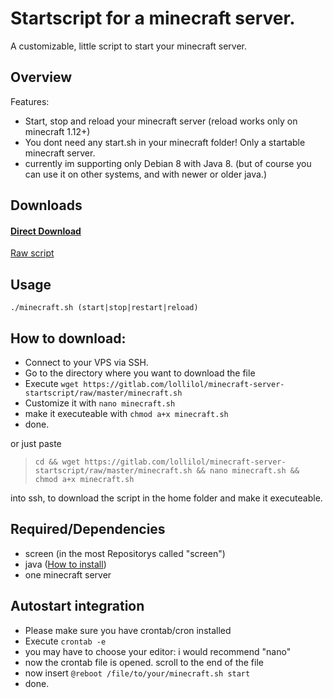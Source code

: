 # Startscript for a minecraft server.
A customizable, little script to start your minecraft server.

## Overview
Features:
+ Start, stop and reload your minecraft server (reload works only on minecraft 1.12+)
+ You dont need any start.sh in your minecraft folder! Only a startable minecraft server.
+ currently im supporting only Debian 8 with Java 8. (but of course you can use it on other systems, and with newer or older java.)

## Downloads
#### [Direct Download](https://gitlab.com/lollilol/minecraft-server-startscript/raw/master/minecraft.sh?inline=false)

[Raw script](https://gitlab.com/lollilol/minecraft-server-startscript/raw/master/minecraft.sh)

## Usage
```
./minecraft.sh (start|stop|restart|reload)
```

## How to download:

+ Connect to your VPS via SSH.
+ Go to the directory where you want to download the file
+ Execute `wget https://gitlab.com/lollilol/minecraft-server-startscript/raw/master/minecraft.sh`
+ Customize it with `nano minecraft.sh`
+ make it executeable with `chmod a+x minecraft.sh`
+ done.

or just paste
>`cd && wget https://gitlab.com/lollilol/minecraft-server-startscript/raw/master/minecraft.sh && nano minecraft.sh && chmod a+x minecraft.sh`

into ssh, to download the script in the home folder and make it executeable.

## Required/Dependencies
+ screen (in the most Repositorys called "screen")
+ java ([How to install](debian8_java8.md))
+ one minecraft server

## Autostart integration
+ Please make sure you have crontab/cron installed
+ Execute `crontab -e`
+ you may have to choose your editor: i would recommend "nano"
+ now the crontab file is opened. scroll to the end of the file
+ now insert `@reboot /file/to/your/minecraft.sh start`
+ done.
